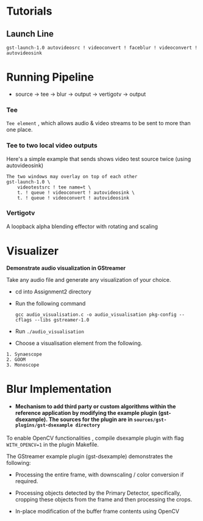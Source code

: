 # Tutorials

## Launch Line
 ` gst-launch-1.0 autovideosrc ! videoconvert ! faceblur ! videoconvert ! autovideosink `
 
 # Running Pipeline
  * source -> tee -> blur -> output -> vertigotv -> output
  
### Tee
  `Tee element` , which allows audio & video streams to be sent to more than one place.
 ### Tee to two local video outputs
Here's a simple example that sends shows video test source twice (using autovideosink)
```
The two windows may overlay on top of each other
gst-launch-1.0 \
    videotestsrc ! tee name=t \
    t. ! queue ! videoconvert ! autovideosink \
    t. ! queue ! videoconvert ! autovideosink
```
 
 ### Vertigotv
 A loopback alpha blending effector with rotating and scaling
 
 # Visualizer 
  
 **Demonstrate audio visualization in GStreamer**
    
  Take any audio file and generate any visualization of your choice.

 - cd into Assignment2 directory
 - Run the following command

       gcc audio_visualisation.c -o audio_visualisation pkg-config --cflags --libs gstreamer-1.0 
 - Run `./audio_visualisation `
 - Choose a visualisation element from the following.
```
1. Synaescope 
2. GOOM 
3. Monoscope
```


# Blur Implementation
* #### Mechanism to add third party or custom algorithms within the reference application by modifying the example plugin (gst-dsexample). The sources for the plugin are in `sources/gst-plugins/gst-dsexample directory` 

To enable OpenCV functionalities , compile dsexample plugin with flag `WITH_OPENCV=1` in the plugin Makefile.

The GStreamer example plugin (gst-dsexample) demonstrates the following:

 - Processing the entire frame, with downscaling / color conversion if required.

- Processing objects detected by the Primary Detector, specifically, cropping these objects from the frame and then processing the crops.

- In-place modification of the buffer frame contents using OpenCV
